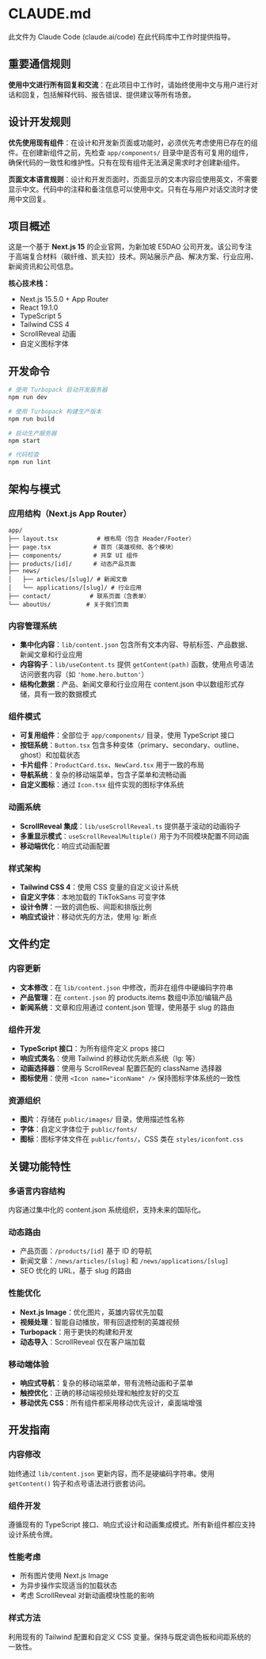 # CLAUDE.md

此文件为 Claude Code (claude.ai/code) 在此代码库中工作时提供指导。

## 重要通信规则

**使用中文进行所有回复和交流**：在此项目中工作时，请始终使用中文与用户进行对话和回复，包括解释代码、报告错误、提供建议等所有场景。

## 设计开发规则

**优先使用现有组件**：在设计和开发新页面或功能时，必须优先考虑使用已存在的组件。在创建新组件之前，先检查 `app/components/` 目录中是否有可复用的组件，确保代码的一致性和维护性。只有在现有组件无法满足需求时才创建新组件。

**页面文本语言规则**：设计和开发页面时，页面显示的文本内容应使用英文，不需要显示中文。代码中的注释和备注信息可以使用中文。只有在与用户对话交流时才使用中文回复。

## 项目概述

这是一个基于 **Next.js 15** 的企业官网，为新加坡 E5DAO 公司开发。该公司专注于高端复合材料（碳纤维、凯夫拉）技术。网站展示产品、解决方案、行业应用、新闻资讯和公司信息。

**核心技术栈：**
- Next.js 15.5.0 + App Router
- React 19.1.0
- TypeScript 5
- Tailwind CSS 4
- ScrollReveal 动画
- 自定义图标字体

## 开发命令

```bash
# 使用 Turbopack 启动开发服务器
npm run dev

# 使用 Turbopack 构建生产版本
npm run build

# 启动生产服务器
npm start

# 代码检查
npm run lint
```

## 架构与模式

### 应用结构（Next.js App Router）
```
app/
├── layout.tsx           # 根布局（包含 Header/Footer）
├── page.tsx            # 首页（英雄视频、各个模块）
├── components/         # 共享 UI 组件
├── products/[id]/      # 动态产品页面
├── news/              
│   ├── articles/[slug]/ # 新闻文章
│   └── applications/[slug]/ # 行业应用
├── contact/           # 联系页面（含表单）
└── aboutUs/          # 关于我们页面
```

### 内容管理系统
- **集中化内容**：`lib/content.json` 包含所有文本内容、导航标签、产品数据、新闻文章和行业应用
- **内容钩子**：`lib/useContent.ts` 提供 `getContent(path)` 函数，使用点号语法访问嵌套内容（如 `'home.hero.button'`）
- **结构化数据**：产品、新闻文章和行业应用在 content.json 中以数组形式存储，具有一致的数据模式

### 组件模式
- **可复用组件**：全部位于 `app/components/` 目录，使用 TypeScript 接口
- **按钮系统**：`Button.tsx` 包含多种变体（primary、secondary、outline、ghost）和加载状态
- **卡片组件**：`ProductCard.tsx`、`NewCard.tsx` 用于一致的布局
- **导航系统**：复杂的移动端菜单，包含子菜单和流畅动画
- **自定义图标**：通过 `Icon.tsx` 组件实现的图标字体系统

### 动画系统
- **ScrollReveal 集成**：`lib/useScrollReveal.ts` 提供基于滚动的动画钩子
- **多重显示模式**：`useScrollRevealMultiple()` 用于为不同模块配置不同动画
- **移动端优化**：响应式动画配置

### 样式架构
- **Tailwind CSS 4**：使用 CSS 变量的自定义设计系统
- **自定义字体**：本地加载的 TikTokSans 可变字体
- **设计令牌**：一致的调色板、间距和排版比例
- **响应式设计**：移动优先的方法，使用 lg: 断点

## 文件约定

### 内容更新
- **文本修改**：在 `lib/content.json` 中修改，而非在组件中硬编码字符串
- **产品管理**：在 `content.json` 的 products.items 数组中添加/编辑产品
- **新闻系统**：文章和应用通过 content.json 管理，使用基于 slug 的路由

### 组件开发
- **TypeScript 接口**：为所有组件定义 props 接口
- **响应式类名**：使用 Tailwind 的移动优先断点系统（lg: 等）
- **动画选择器**：使用与 ScrollReveal 配置匹配的 className 选择器
- **图标使用**：使用 `<Icon name="iconName" />` 保持图标字体系统的一致性

### 资源组织
- **图片**：存储在 `public/images/` 目录，使用描述性名称
- **字体**：自定义字体位于 `public/fonts/`
- **图标**：图标字体文件在 `public/fonts/`，CSS 类在 `styles/iconfont.css`

## 关键功能特性

### 多语言内容结构
内容通过集中化的 content.json 系统组织，支持未来的国际化。

### 动态路由
- 产品页面：`/products/[id]` 基于 ID 的导航
- 新闻文章：`/news/articles/[slug]` 和 `/news/applications/[slug]`
- SEO 优化的 URL，基于 slug 的路由

### 性能优化
- **Next.js Image**：优化图片，英雄内容优先加载
- **视频处理**：智能自动播放，带有回退控制的英雄视频
- **Turbopack**：用于更快的构建和开发
- **动态导入**：ScrollReveal 仅在客户端加载

### 移动端体验
- **响应式导航**：复杂的移动端菜单，带有流畅动画和子菜单
- **触控优化**：正确的移动端视频处理和触控友好的交互
- **移动优先 CSS**：所有组件都采用移动优先设计，桌面端增强

## 开发指南

### 内容修改
始终通过 `lib/content.json` 更新内容，而不是硬编码字符串。使用 `getContent()` 钩子和点号语法进行嵌套访问。

### 组件开发
遵循现有的 TypeScript 接口、响应式设计和动画集成模式。所有新组件都应支持设计系统令牌。

### 性能考虑
- 所有图片使用 Next.js Image
- 为异步操作实现适当的加载状态
- 考虑 ScrollReveal 对新动画模块性能的影响

### 样式方法
利用现有的 Tailwind 配置和自定义 CSS 变量。保持与既定调色板和间距系统的一致性。
